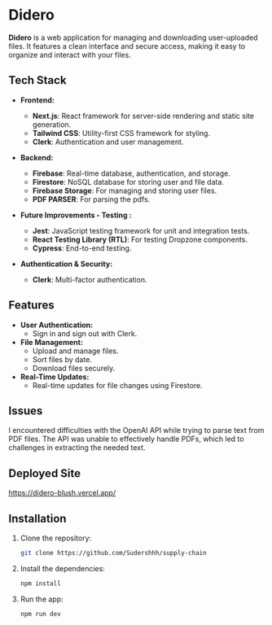 # Didero

**Didero** is a web application for managing and downloading user-uploaded files. It features a clean interface and secure access, making it easy to organize and interact with your files.

## Tech Stack

- **Frontend:**

  - **Next.js**: React framework for server-side rendering and static site generation.
  - **Tailwind CSS**: Utility-first CSS framework for styling.
  - **Clerk**: Authentication and user management.

- **Backend:**

  - **Firebase**: Real-time database, authentication, and storage.
  - **Firestore**: NoSQL database for storing user and file data.
  - **Firebase Storage**: For managing and storing user files.
  - **PDF PARSER**: For parsing the pdfs.

- **Future Improvements - Testing :**

  - **Jest**: JavaScript testing framework for unit and integration tests.
  - **React Testing Library (RTL)**: For testing Dropzone components.
  - **Cypress**: End-to-end testing.

- **Authentication & Security:**
  - **Clerk**: Multi-factor authentication.

## Features

- **User Authentication:**
  - Sign in and sign out with Clerk.
- **File Management:**
  - Upload and manage files.
  - Sort files by date.
  - Download files securely.
- **Real-Time Updates:**
  - Real-time updates for file changes using Firestore.

## Issues

I encountered difficulties with the OpenAI API while trying to parse text from PDF files. The API was unable to effectively handle PDFs, which led to challenges in extracting the needed text.

## Deployed Site

https://didero-blush.vercel.app/

## Installation

1. Clone the repository:
   ```bash
   git clone https://github.com/Sudershhh/supply-chain
   ```
2. Install the dependencies:
   ```bash
   npm install
   ```
3. Run the app:
   ```bash
   npm run dev
   ```

